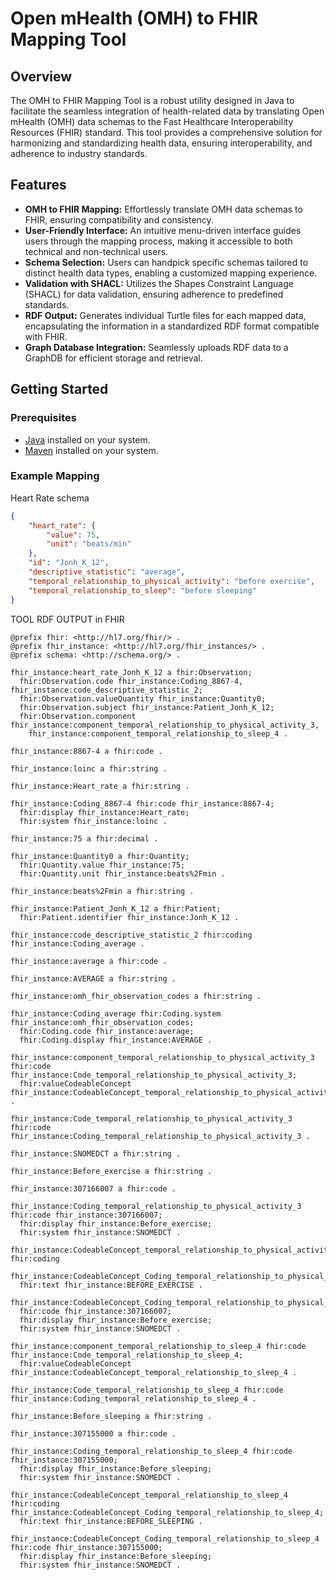 # Open mHealth (OMH) to FHIR Mapping Tool

## Overview

The OMH to FHIR Mapping Tool is a robust utility designed in Java to facilitate the seamless integration of health-related data by translating Open mHealth (OMH) data schemas to the Fast Healthcare Interoperability Resources (FHIR) standard. This tool provides a comprehensive solution for harmonizing and standardizing health data, ensuring interoperability, and adherence to industry standards.

## Features

- **OMH to FHIR Mapping:** Effortlessly translate OMH data schemas to FHIR, ensuring compatibility and consistency.
- **User-Friendly Interface:** An intuitive menu-driven interface guides users through the mapping process, making it accessible to both technical and non-technical users.
- **Schema Selection:** Users can handpick specific schemas tailored to distinct health data types, enabling a customized mapping experience.
- **Validation with SHACL:** Utilizes the Shapes Constraint Language (SHACL) for data validation, ensuring adherence to predefined standards.
- **RDF Output:** Generates individual Turtle files for each mapped data, encapsulating the information in a standardized RDF format compatible with FHIR.
- **Graph Database Integration:** Seamlessly uploads RDF data to a GraphDB for efficient storage and retrieval.

## Getting Started

### Prerequisites

- [Java](https://www.java.com/en/) installed on your system.
- [Maven](https://maven.apache.org/download.cgi) installed on your system.

### Example Mapping

Heart Rate schema
``` json
{
    "heart_rate": {
        "value": 75,
        "unit": "beats/min"
    },
    "id": "Jonh_K_12",
    "descriptive_statistic": "average",
    "temporal_relationship_to_physical_activity": "before exercise",
    "temporal_relationship_to_sleep": "before sleeping"
}
```

TOOL RDF OUTPUT in FHIR

```
@prefix fhir: <http://hl7.org/fhir/> .
@prefix fhir_instance: <http://hl7.org/fhir_instances/> .
@prefix schema: <http://schema.org/> .

fhir_instance:heart_rate_Jonh_K_12 a fhir:Observation;
  fhir:Observation.code fhir_instance:Coding_8867-4, fhir_instance:code_descriptive_statistic_2;
  fhir:Observation.valueQuantity fhir_instance:Quantity0;
  fhir:Observation.subject fhir_instance:Patient_Jonh_K_12;
  fhir:Observation.component fhir_instance:component_temporal_relationship_to_physical_activity_3,
    fhir_instance:component_temporal_relationship_to_sleep_4 .

fhir_instance:8867-4 a fhir:code .

fhir_instance:loinc a fhir:string .

fhir_instance:Heart_rate a fhir:string .

fhir_instance:Coding_8867-4 fhir:code fhir_instance:8867-4;
  fhir:display fhir_instance:Heart_rate;
  fhir:system fhir_instance:loinc .

fhir_instance:75 a fhir:decimal .

fhir_instance:Quantity0 a fhir:Quantity;
  fhir:Quantity.value fhir_instance:75;
  fhir:Quantity.unit fhir_instance:beats%2Fmin .

fhir_instance:beats%2Fmin a fhir:string .

fhir_instance:Patient_Jonh_K_12 a fhir:Patient;
  fhir:Patient.identifier fhir_instance:Jonh_K_12 .

fhir_instance:code_descriptive_statistic_2 fhir:coding fhir_instance:Coding_average .

fhir_instance:average a fhir:code .

fhir_instance:AVERAGE a fhir:string .

fhir_instance:omh_fhir_observation_codes a fhir:string .

fhir_instance:Coding_average fhir:Coding.system fhir_instance:omh_fhir_observation_codes;
  fhir:Coding.code fhir_instance:average;
  fhir:Coding.display fhir_instance:AVERAGE .

fhir_instance:component_temporal_relationship_to_physical_activity_3 fhir:code fhir_instance:Code_temporal_relationship_to_physical_activity_3;
  fhir:valueCodeableConcept fhir_instance:CodeableConcept_temporal_relationship_to_physical_activity_3 .

fhir_instance:Code_temporal_relationship_to_physical_activity_3 fhir:code fhir_instance:Coding_temporal_relationship_to_physical_activity_3 .

fhir_instance:SNOMEDCT a fhir:string .

fhir_instance:Before_exercise a fhir:string .

fhir_instance:307166007 a fhir:code .

fhir_instance:Coding_temporal_relationship_to_physical_activity_3 fhir:code fhir_instance:307166007;
  fhir:display fhir_instance:Before_exercise;
  fhir:system fhir_instance:SNOMEDCT .

fhir_instance:CodeableConcept_temporal_relationship_to_physical_activity_3 fhir:coding
    fhir_instance:CodeableConcept_Coding_temporal_relationship_to_physical_activity_3;
  fhir:text fhir_instance:BEFORE_EXERCISE .

fhir_instance:CodeableConcept_Coding_temporal_relationship_to_physical_activity_3
  fhir:code fhir_instance:307166007;
  fhir:display fhir_instance:Before_exercise;
  fhir:system fhir_instance:SNOMEDCT .

fhir_instance:component_temporal_relationship_to_sleep_4 fhir:code fhir_instance:Code_temporal_relationship_to_sleep_4;
  fhir:valueCodeableConcept fhir_instance:CodeableConcept_temporal_relationship_to_sleep_4 .

fhir_instance:Code_temporal_relationship_to_sleep_4 fhir:code fhir_instance:Coding_temporal_relationship_to_sleep_4 .

fhir_instance:Before_sleeping a fhir:string .

fhir_instance:307155000 a fhir:code .

fhir_instance:Coding_temporal_relationship_to_sleep_4 fhir:code fhir_instance:307155000;
  fhir:display fhir_instance:Before_sleeping;
  fhir:system fhir_instance:SNOMEDCT .

fhir_instance:CodeableConcept_temporal_relationship_to_sleep_4 fhir:coding fhir_instance:CodeableConcept_Coding_temporal_relationship_to_sleep_4;
  fhir:text fhir_instance:BEFORE_SLEEPING .

fhir_instance:CodeableConcept_Coding_temporal_relationship_to_sleep_4 fhir:code fhir_instance:307155000;
  fhir:display fhir_instance:Before_sleeping;
  fhir:system fhir_instance:SNOMEDCT .
```
